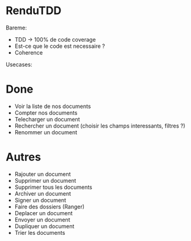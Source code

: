 # RenduTDD

Bareme:

* TDD -> 100% de code coverage
* Est-ce que le code est necessaire ?
* Coherence

Usecases:
# Done
* Voir la liste de nos documents 
* Compter nos documents
* Telecharger un document
* Rechercher un document (choisir les champs interessants, filtres ?)
* Renommer un document
# Autres
* Rajouter un document
* Supprimer un document
* Supprimer tous les documents
* Archiver un document
* Signer un document
* Faire des dossiers (Ranger)
* Deplacer un document
* Envoyer un document
* Dupliquer un document
* Trier les documents